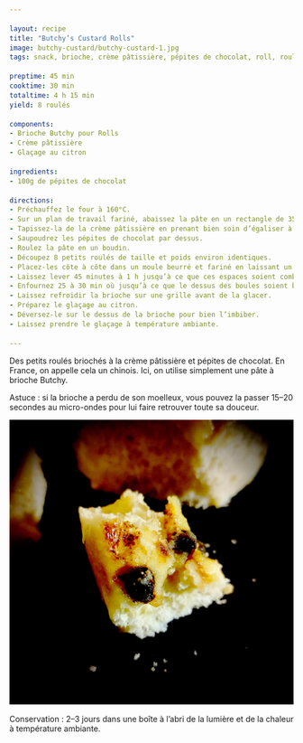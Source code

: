 ```yaml
---

layout: recipe
title: "Butchy’s Custard Rolls"
image: butchy-custard/butchy-custard-1.jpg
tags: snack, brioche, crème pâtissière, pépites de chocolat, roll, roulé, glaçage citron

preptime: 45 min
cooktime: 30 min
totaltime: 4 h 15 min
yield: 8 roulés

components: 
- Brioche Butchy pour Rolls
- Crème pâtissière
- Glaçage au citron

ingredients:
- 100g de pépites de chocolat

directions:
- Préchauffez le four à 160°C.
- Sur un plan de travail fariné, abaissez la pâte en un rectangle de 35 cm sur 25 environ.
- Tapissez-la de la crème pâtissière en prenant bien soin d’égaliser à la spatule, et de laisser un espace des 4 côtés.
- Saupoudrez les pépites de chocolat par dessus.
- Roulez la pâte en un boudin.
- Découpez 8 petits roulés de taille et poids environ identiques. 
- Placez-les côte à côte dans un moule beurré et fariné en laissant un peu d’espace. 
- Laissez lever 45 minutes à 1 h jusqu’à ce que ces espaces soient comblés.
- Enfournez 25 à 30 min où jusqu’à ce que le dessus des boules soient bien dorés.
- Laissez refroidir la brioche sur une grille avant de la glacer.
- Préparez le glaçage au citron.
- Déversez-le sur le dessus de la brioche pour bien l’imbiber.
- Laissez prendre le glaçage à température ambiante.

---
```


Des petits roulés briochés à la crème pâtissière et pépites de chocolat. En France, on appelle cela un chinois. Ici, on utilise simplement une pâte à brioche Butchy.

Astuce&nbsp;: si la brioche a perdu de son moelleux, vous pouvez la passer 15–20 secondes au micro-ondes pour lui faire retrouver toute sa douceur.

![Une crème pâtissière pour ajouter du crémeux au moelleux et véhiculer les pépites de chocolat qui croquent puis fondent en bouche](../images/butchy-custard/butchy-custard-2.jpg)

Conservation&nbsp;: 2–3 jours dans une boîte à l’abri de la lumière et de la chaleur à température ambiante.